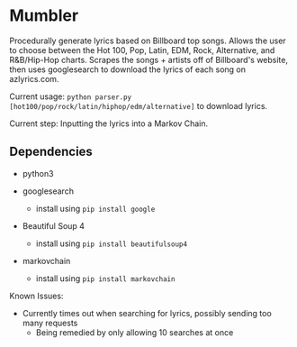# Mumbler

Procedurally generate lyrics based on Billboard top songs.
Allows the user to choose between the Hot 100, Pop, Latin, EDM, Rock, Alternative,
and R&B/Hip-Hop charts.
Scrapes the songs + artists off of Billboard's website, then uses googlesearch
to download the lyrics of each song on azlyrics.com.

Current usage: `python parser.py [hot100/pop/rock/latin/hiphop/edm/alternative]`
to download lyrics.

Current step: Inputting the lyrics into a Markov Chain.

## Dependencies

- python3

- googlesearch

  - install using `pip install google`

- Beautiful Soup 4

  - install using `pip install beautifulsoup4`

- markovchain
  - install using `pip install markovchain`

Known Issues:

- Currently times out when searching for lyrics, possibly sending too many requests
  - Being remedied by only allowing 10 searches at once
